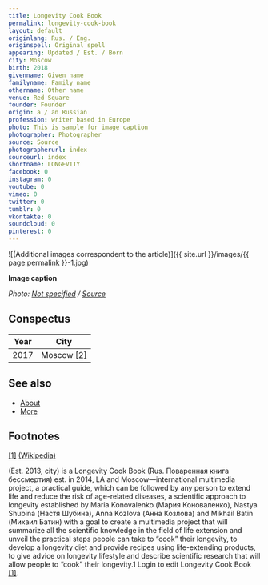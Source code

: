```yaml
---
title: Longevity Cook Book
permalink: longevity-cook-book
layout: default
originlang: Rus. / Eng.
originspell: Original spell
appearing: Updated / Est. / Born
city: Moscow
birth: 2018
givenname: Given name
familyname: Family name
othername: Other name
venue: Red Square
founder: Founder
origin: a / an Russian
profession: writer based in Europe
photo: This is sample for image caption
photographer: Photographer
source: Source
photographerurl: index
sourceurl: index
shortname: LONGEVITY
facebook: 0
instagram: 0
youtube: 0
vimeo: 0
twitter: 0
tumblr: 0
vkontakte: 0
soundcloud: 0
pinterest: 0
---
```


![(Additional images correspondent to the article)]({{ site.url }}/images/{{ page.permalink }}-1.jpg)

**Image caption**

*Photo: [Not specified](index) / [Source](index)*

## Сonspectus

|Year|City|
|-|-|
|2017|Moscow <span id="a2">[\[2\]](#f2)</span>|

## See also

+ [About](index)
+ [More](index)

## Footnotes

[[1]](#a1) <span id="f1"></span> [(Wikipedia)](index)

(Est. 2013, city) is a Longevity Cook Book (Rus. Поваренная книга бессмертия) est. in 2014, LA and Moscow—international multimedia project, a practical guide, which can be followed by any person to extend life and reduce the risk of age-related diseases, a scientific approach to longevity established by Maria Konovalenko (Мария Коноваленко), Nastya Shubina (Настя Шубина), Anna Kozlova (Анна Козлова) and Mikhail Batin (Михаил Батин) with a goal to create a multimedia project that will summarize all the scientific knowledge in the field of life extension and unveil the practical steps people can take to “cook” their longevity, to develop a longevity diet and provide recipes using life-extending products, to give advice on longevity lifestyle and describe scientific research that will allow people to “cook” their longevity.1 Login to edit Longevity Cook Book <span id="a1">[\[1\]](#f1)</span>.
